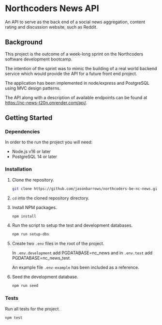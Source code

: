 # Northcoders News API
An API to serve as the back end of a social news aggregation, content rating and discussion website, such as Reddit.

## Background
This project is the outcome of a week-long sprint on the Northcoders software development bootcamp.

The intention of the sprint was to mimic the building of a real world backend service which would provide the API for a future front end project.

The application has been implemented in node/express and PostgreSQL using MVC design patterns.

The API along with a description of available endpoints can be found at https://nc-news-t20n.onrender.com/api/.

## Getting Started

### Dependencies

In order to the run the project you will need:

- Node.js v16 or later
- PostgreSQL 14 or later

### Installation

1.  Clone the repository.
    ``` bash
    git clone https://github.com/jasonbarrows/northcoders-be-nc-news.git
    ```
2.  `cd` into the cloned repository directory.

3.  Install NPM packages.
    ``` bash
    npm install
    ```
4.  Run the script to setup the test and development databases.
    ``` bash
    npm run setup-dbs
    ```
5.  Create two `.env` files in the root of the project.

    In `.env.development` add PGDATABASE=nc_news and in `.env.test` add PGDATABASE=nc_news_test.

    An example file `.env-example` has been included as a reference.
6.  Seed the development database.
    ``` bash
    npm run seed
    ```
### Tests
Run all tests for the project.
``` bash
npm test
```
